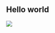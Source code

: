 ## Hello world

<a href="https://github.com/MrTrupen/github-readme-stats">
<img align="center" src="https://github-readme-stats-trupens-projects.vercel.app/api/top-langs/?username=MrTrupen&layout=compact&theme=radical&hide_border=true" /></a>